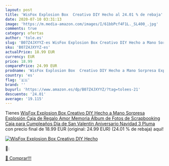```yaml
---
layout: post
title: 'WisFox Explosion Box  Creativo DIY Hecho al 24.01 % de rebaja'
date: 2020-07-10 03:31:13
image: 'https://m.media-amazon.com/images/I/61bbPcf4F1L._SL400_.jpg'
comments: true
category: ofertas
author: 'tole.es'
slug: 'B07Z4JXYYZ-es WisFox Explosion Box Creativo DIY Hecho a Mano Sorpresa...'
sku: 'B07Z4JXYYZ-es'
actualPrice: 18.99 EUR
currency: EUR
price: 18.99
comparePrice: 24.99 EUR
prodname: 'WisFox Explosion Box  Creativo DIY Hecho a Mano Sorpresa Explosión Caja de Regalo Amor Memoria  Álbum de Fotos de Scrapbooking Caja para Cumpleaños Día de San Valentín Aniversario Navidad 3 Pluma '
country: 'es'
flag: '🇪🇸'
brand: ''
buyurl: 'https://www.amazon.es/dp/B07Z4JXYYZ/?tag=tolees-21'
descuento: '24.01'
average: '19.115'
---
```


Tienes [WisFox Explosion Box  Creativo DIY Hecho a Mano Sorpresa Explosión Caja de Regalo Amor Memoria  Álbum de Fotos de Scrapbooking Caja para Cumpleaños Día de San Valentín Aniversario Navidad 3 Pluma ](https://www.amazon.es/dp/B07Z4JXYYZ/?tag=tolees-21) con precio final de  18.99 EUR (original: 24.99 EUR) (24.01 %  de rebaja) aqui!

[![WisFox Explosion Box  Creativo DIY Hecho](https://m.media-amazon.com/images/I/61bbPcf4F1L._SL400_.jpg)](https://www.amazon.es/dp/B07Z4JXYYZ/?tag=tolees-21)

🔎:


[🛒 Comprar!!!](https://www.amazon.es/dp/B07Z4JXYYZ/?tag=tolees-21)

